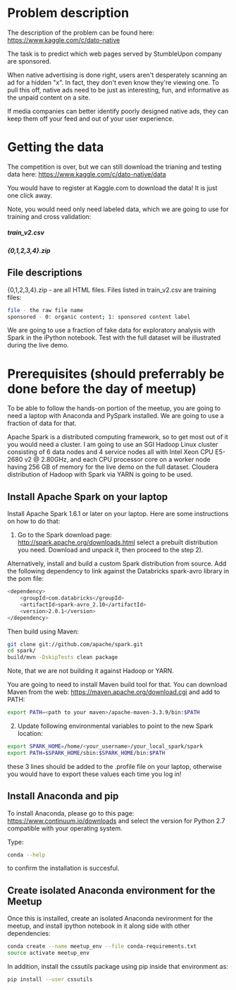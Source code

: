 # Problem description

The description of the problem can be found here: https://www.kaggle.com/c/dato-native

The task is to predict which web pages served by StumbleUpon company are sponsored.

When native advertising is done right, users aren't desperately scanning an ad for a hidden "x". In fact, they don't even know they're viewing one. To pull this off, native ads need to be just as interesting, fun, and informative as the unpaid content on a site.

If media companies can better identify poorly designed native ads, they can keep them off your feed and out of your user experience. 


# Getting the data

The competition is over, but we can still download the trianing and testing data here: https://www.kaggle.com/c/dato-native/data

You would have to register at Kaggle.com to download the data! It is just one click away.

Note, you would need only need labeled data, which we are going to use for training and cross validation:

##### train\_v2.csv
##### {0,1,2,3,4}.zip

## File descriptions

{0,1,2,3,4}.zip - are all HTML files. 
Files listed in train\_v2.csv are training files:

```bash
file - the raw file name
sponsored - 0: organic content; 1: sponsored content label
```

We are going to use a fraction of fake data for exploratory analysis with Spark in the iPython notebook. Test with the full dataset will be illustrated during the live demo.


# Prerequisites (should preferrably be done before the day of meetup)

To be able to follow the hands-on portion of the meetup, you are going to need a laptop with Anaconda and PySpark installed. We are going to use a fraction of data for that.

Apache Spark is a distributed computing framework, so to get most out of it you would need a cluster. I am going to use an SGI Hadoop Linux cluster consisting of 6 data nodes and 4 service nodes all with Intel Xeon CPU E5-2680 v2 @ 2.80GHz, and each CPU processor core on a worker node having 256 GB of memory for the live demo on the full dataset.
Cloudera distribution of Hadoop with Spark via YARN is going to be used.  


## Install Apache Spark on your laptop

Install Apache Spark 1.6.1 or later on your laptop. Here are some instructions on how to do that: 

1) Go to the Spark download page: http://spark.apache.org/downloads.html select a prebuilt distribution you need. Download and unpack it, then proceed to the step 2).

Alternatively, install and build a custom Spark distribution from source. Add the following dependency to link against the Databricks spark-avro library in the pom file:

```bash
<dependency>
    <groupId>com.databricks</groupId>
    <artifactId>spark-avro_2.10</artifactId>
    <version>2.0.1</version>
</dependency>
```

Then build using Maven:
```bash
git clone git://github.com/apache/spark.git
cd spark/
build/mvn -DskipTests clean package
```
Note, that we are not building it against Hadoop or YARN.

You are going to need to install Maven build tool for that. You can download Maven from the web: https://maven.apache.org/download.cgi and add to PATH:

```bash
export PATH=<path to your maven>/apache-maven-3.3.9/bin:$PATH
```

2) Update following environmental variables to point to the new Spark location:

```bash
export SPARK_HOME=/home/<your_username>/your_local_spark/spark
export PATH=$SPARK_HOME/sbin:$SPARK_HOME/bin:$PATH
```

these 3 lines should be added to the .profile file on your laptop, otherwise you would have to export these values each time you log in!

## Install Anaconda and pip

To install Anaconda, please go to this page: https://www.continuum.io/downloads and select the version for Python 2.7 compatible with your operating system.

Type:

```bash
conda --help
```

to confirm the installation is succesful.

## Create isolated Anaconda environment for the Meetup

Once this is installed, create an isolated Anaconda nevironment for the meetup, and install ipython notebook in it along side with other dependencies:

```bash
conda create --name meetup_env --file conda-requirements.txt
source activate meetup_env
```

In addition, install the cssutils package using pip inside that environment as:
```bash
pip install --user cssutils
```
